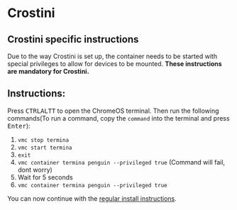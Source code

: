 # Crostini

## Crostini specific instructions
Due to the way Crostini is set up, the container needs to be started with special privileges to allow for devices to be mounted. **These instructions are mandatory for Crostini.**  

## Instructions:  
Press <kbd>CTRL</kbd><kbd>ALT</kbd><kbd>T</kbd> to open the ChromeOS terminal. Then run the following commands(To run a command, copy the ``command`` into the terminal and press <kbd>Enter</kbd>):

1. ``vmc stop termina``
2. ``vmc start termina``
3. ``exit``
4. ``vmc container termina penguin --privileged true`` (Command will fail, dont worry)
5. Wait for 5 seconds
6. ``vmc container termina penguin --privileged true``

You can now continue with the [regular install instructions](/?id=instructions).
